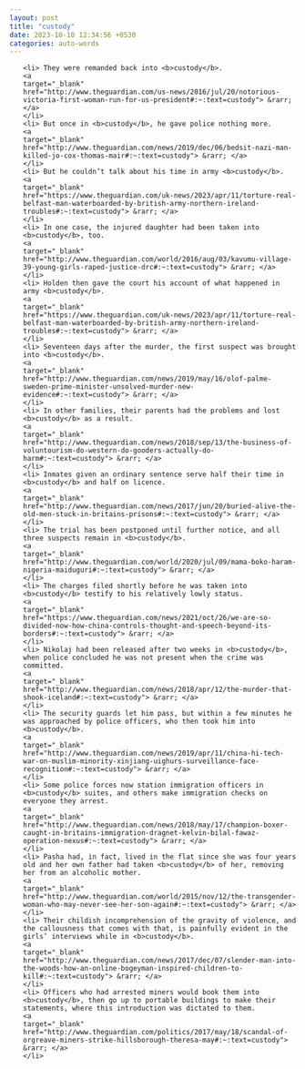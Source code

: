 ```yaml
---
layout: post
title: "custody"
date: 2023-10-10 12:34:56 +0530
categories: auto-words
---
```

<ol>

    <li> They were remanded back into <b>custody</b>.
    <a 
    target="_blank" 
    href="http://www.theguardian.com/us-news/2016/jul/20/notorious-victoria-first-woman-run-for-us-president#:~:text=custody"> &rarr; </a>
    </li>
    <li> But once in <b>custody</b>, he gave police nothing more.
    <a 
    target="_blank" 
    href="http://www.theguardian.com/news/2019/dec/06/bedsit-nazi-man-killed-jo-cox-thomas-mair#:~:text=custody"> &rarr; </a>
    </li>
    <li> But he couldn’t talk about his time in army <b>custody</b>.
    <a 
    target="_blank" 
    href="https://www.theguardian.com/uk-news/2023/apr/11/torture-real-belfast-man-waterboarded-by-british-army-northern-ireland-troubles#:~:text=custody"> &rarr; </a>
    </li>
    <li> In one case, the injured daughter had been taken into <b>custody</b>, too.
    <a 
    target="_blank" 
    href="http://www.theguardian.com/world/2016/aug/03/kavumu-village-39-young-girls-raped-justice-drc#:~:text=custody"> &rarr; </a>
    </li>
    <li> Holden then gave the court his account of what happened in army <b>custody</b>.
    <a 
    target="_blank" 
    href="https://www.theguardian.com/uk-news/2023/apr/11/torture-real-belfast-man-waterboarded-by-british-army-northern-ireland-troubles#:~:text=custody"> &rarr; </a>
    </li>
    <li> Seventeen days after the murder, the first suspect was brought into <b>custody</b>.
    <a 
    target="_blank" 
    href="http://www.theguardian.com/news/2019/may/16/olof-palme-sweden-prime-minister-unsolved-murder-new-evidence#:~:text=custody"> &rarr; </a>
    </li>
    <li> In other families, their parents had the problems and lost <b>custody</b> as a result.
    <a 
    target="_blank" 
    href="http://www.theguardian.com/news/2018/sep/13/the-business-of-voluntourism-do-western-do-gooders-actually-do-harm#:~:text=custody"> &rarr; </a>
    </li>
    <li> Inmates given an ordinary sentence serve half their time in <b>custody</b> and half on licence.
    <a 
    target="_blank" 
    href="http://www.theguardian.com/news/2017/jun/20/buried-alive-the-old-men-stuck-in-britains-prisons#:~:text=custody"> &rarr; </a>
    </li>
    <li> The trial has been postponed until further notice, and all three suspects remain in <b>custody</b>.
    <a 
    target="_blank" 
    href="http://www.theguardian.com/world/2020/jul/09/mama-boko-haram-nigeria-maiduguri#:~:text=custody"> &rarr; </a>
    </li>
    <li> The charges filed shortly before he was taken into <b>custody</b> testify to his relatively lowly status.
    <a 
    target="_blank" 
    href="https://www.theguardian.com/news/2021/oct/26/we-are-so-divided-now-how-china-controls-thought-and-speech-beyond-its-borders#:~:text=custody"> &rarr; </a>
    </li>
    <li> Nikolaj had been released after two weeks in <b>custody</b>, when police concluded he was not present when the crime was committed.
    <a 
    target="_blank" 
    href="http://www.theguardian.com/news/2018/apr/12/the-murder-that-shook-iceland#:~:text=custody"> &rarr; </a>
    </li>
    <li> The security guards let him pass, but within a few minutes he was approached by police officers, who then took him into <b>custody</b>.
    <a 
    target="_blank" 
    href="http://www.theguardian.com/news/2019/apr/11/china-hi-tech-war-on-muslim-minority-xinjiang-uighurs-surveillance-face-recognition#:~:text=custody"> &rarr; </a>
    </li>
    <li> Some police forces now station immigration officers in <b>custody</b> suites, and others make immigration checks on everyone they arrest.
    <a 
    target="_blank" 
    href="http://www.theguardian.com/news/2018/may/17/champion-boxer-caught-in-britains-immigration-dragnet-kelvin-bilal-fawaz-operation-nexus#:~:text=custody"> &rarr; </a>
    </li>
    <li> Pasha had, in fact, lived in the flat since she was four years old and her own father had taken <b>custody</b> of her, removing her from an alcoholic mother.
    <a 
    target="_blank" 
    href="http://www.theguardian.com/world/2015/nov/12/the-transgender-woman-who-may-never-see-her-son-again#:~:text=custody"> &rarr; </a>
    </li>
    <li> Their childish incomprehension of the gravity of violence, and the callousness that comes with that, is painfully evident in the girls’ interviews while in <b>custody</b>.
    <a 
    target="_blank" 
    href="http://www.theguardian.com/news/2017/dec/07/slender-man-into-the-woods-how-an-online-bogeyman-inspired-children-to-kill#:~:text=custody"> &rarr; </a>
    </li>
    <li> Officers who had arrested miners would book them into <b>custody</b>, then go up to portable buildings to make their statements, where this introduction was dictated to them.
    <a 
    target="_blank" 
    href="http://www.theguardian.com/politics/2017/may/18/scandal-of-orgreave-miners-strike-hillsborough-theresa-may#:~:text=custody"> &rarr; </a>
    </li>